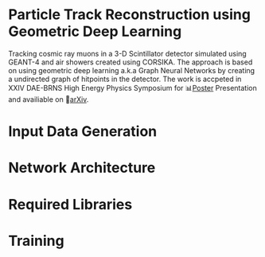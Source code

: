 # Particle Track Reconstruction using Geometric Deep Learning

Tracking cosmic ray muons in a 3-D Scintillator detector simulated using GEANT-4 and air showers created using CORSIKA. The approach is based on using geometric deep learning a.k.a Graph Neural Networks by creating a undirected graph of hitpoints in the detector. The work is accpeted in XXIV DAE-BRNS High Energy Physics Symposium for :bar_chart:[Poster](https://www.niser.ac.in/daehep2020/posters.php) Presentation and availiable on :page_facing_up:[arXiv](https://arxiv.org/abs/2012.08515). 


# Input Data Generation




# Network Architecture


# Required Libraries




# Training


